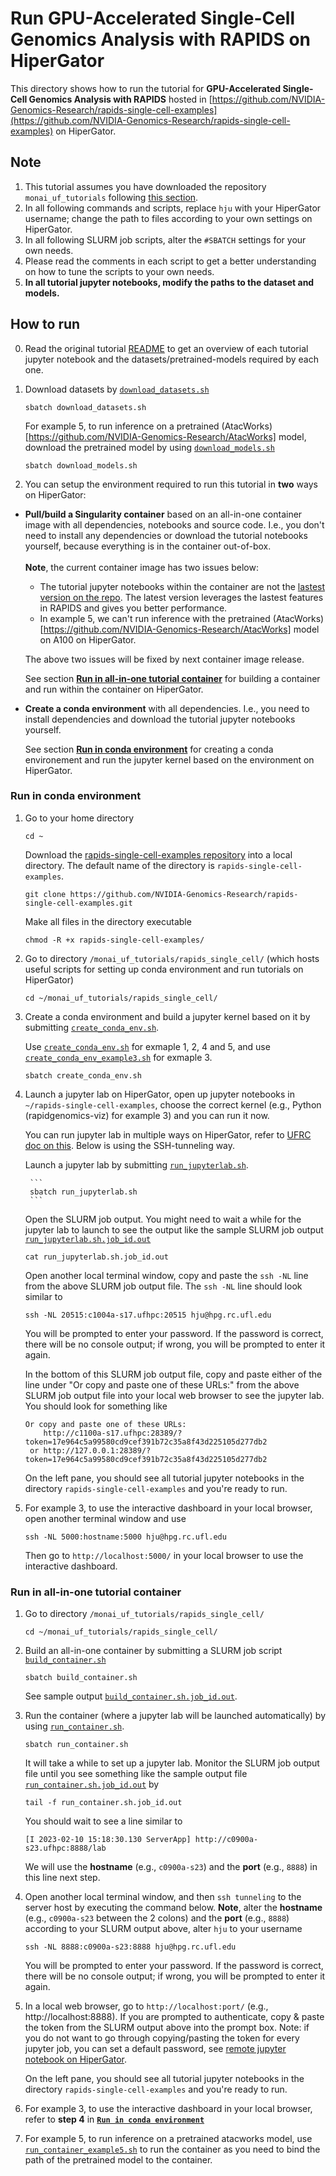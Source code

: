 # **Run GPU-Accelerated Single-Cell Genomics Analysis with RAPIDS on HiperGator**

This directory shows how to run the tutorial for **GPU-Accelerated Single-Cell Genomics Analysis with RAPIDS** hosted in [https://github.com/NVIDIA-Genomics-Research/rapids-single-cell-examples](https://github.com/NVIDIA-Genomics-Research/rapids-single-cell-examples) on HiperGator.  

## **Note**
1. This tutorial assumes you have downloaded the repository `monai_uf_tutorials` following [this section](../README.md/#download-this-repository-on-hipergator).
2. In all following commands and scripts, replace `hju` with your HiperGator username; change the path to files according to your own settings on HiperGator. 
3. In all following SLURM job scripts, alter the `#SBATCH` settings for your own needs.
4. Please read the comments in each script to get a better understanding on how to tune the scripts to your own needs.
5. **In all tutorial jupyter notebooks, modify the paths to the dataset and models.**

## **How to run**
0. Read the original tutorial [README](https://github.com/NVIDIA-Genomics-Research/rapids-single-cell-examples) to get an overview of each tutorial jupyter notebook and the datasets/pretrained-models required by each one. 

1. Download datasets by [`download_datasets.sh`](./download_datasets.sh)    
    ```
    sbatch download_datasets.sh
    ```

    For example 5, to run inference on a pretrained (AtacWorks)[https://github.com/NVIDIA-Genomics-Research/AtacWorks] model, download the pretrained model by using [`download_models.sh`](./download_models.sh) 
    ```
    sbatch download_models.sh

2. You can setup the environment required to run this tutorial in **two** ways on HiperGator: 
- **Pull/build a Singularity container** based on an all-in-one container image with all dependencies, notebooks and source code. I.e., you don't need to install any dependencies or download the tutorial notebooks yourself, because everything is in the container out-of-box.<br/><br/>**Note**, the current container image has two issues below:
    - The tutorial jupyter notebooks within the container are not the [lastest version on the repo](https://github.com/NVIDIA-Genomics-Research/rapids-single-cell-examples). The latest version leverages the lastest features in RAPIDS and gives you better performance.
    - In example 5, we can't run inference with the pretrained (AtacWorks)[https://github.com/NVIDIA-Genomics-Research/AtacWorks] model on A100 on HiperGator.

    The above two issues will be fixed by next container image release.
    
    See section [**Run in all-in-one tutorial container**](#run-in-all-in-one-tutorial-container) for building a container and run within the container on HiperGator.

- **Create a conda environment** with all dependencies. I.e., you need to install dependencies and download the tutorial jupyter notebooks yourself.

    See section [**Run in conda environment**](#run-in-conda-environment) for creating a conda environement and run the jupyter kernel based on the environment on HiperGator.


### **Run in conda environment**
1. Go to your home directory 

    ```
    cd ~
    ``` 
    Download the [rapids-single-cell-examples repository](https://github.com/NVIDIA-Genomics-Research/rapids-single-cell-examples) into a local directory. The default name of the directory is `rapids-single-cell-examples`. 

    ```
    git clone https://github.com/NVIDIA-Genomics-Research/rapids-single-cell-examples.git
    ```

    Make all files in the directory executable

    ```
    chmod -R +x rapids-single-cell-examples/
    ```

1. Go to directory `/monai_uf_tutorials/rapids_single_cell/` (which hosts useful scripts for setting up conda environment and run tutorials on HiperGator)
    ```
    cd ~/monai_uf_tutorials/rapids_single_cell/
    ```

2. Create a conda environment and build a jupyter kernel based on it by submitting [`create_conda_env.sh`](./create_conda_env.sh). 
    
    Use [`create_conda_env.sh`](./create_conda_env.sh) for exmaple 1, 2, 4 and 5, and use [`create_conda_env_example3.sh`](./create_conda_env_example3.sh) for exmaple 3.
    ```
    sbatch create_conda_env.sh
    ```

3. Launch a jupyter lab on HiperGator, open up jupyter notebooks in `~/rapids-single-cell-examples`, choose the correct kernel (e.g., Python (rapidgenomics-viz) for example 3) and you can run it now.

    You can run jupyter lab in multiple ways on HiperGator, refer to [UFRC doc on this](https://help.rc.ufl.edu/doc/Jupyter_Notebooks). Below is using the SSH-tunneling way.

    Launch a jupyter lab by submitting [`run_jupyterlab.sh`](./run_jupyterlab.sh). 

        ```
        sbatch run_jupyterlab.sh
        ```

    Open the SLURM job output. You might need to wait a while for the jupyter lab to launch to see the output like the sample SLURM job output [`run_jupyterlab.sh.job_id.out`](./run_jupyterlab.sh.job_id.out) 
    ```
    cat run_jupyterlab.sh.job_id.out
    ``` 

    Open another local terminal window, copy and paste the `ssh -NL` line from the above SLURM job output file. The `ssh -NL` line should look similar to 
    ```
    ssh -NL 20515:c1004a-s17.ufhpc:20515 hju@hpg.rc.ufl.edu
    ```
    You will be prompted to enter your password. If the password is correct, there will be no console output; if wrong, you will be prompted to enter it again.

    In the bottom of this SLURM job output file, copy and paste either of the line under "Or copy and paste one of these URLs:" from the above SLURM job output file into your local web browser to see the jupyter lab. You should look for something like 
    ```
    Or copy and paste one of these URLs:
        http://c1100a-s17.ufhpc:28389/?token=17e964c5a99580cd9cef391b72c35a8f43d225105d277db2
     or http://127.0.0.1:28389/?token=17e964c5a99580cd9cef391b72c35a8f43d225105d277db2
    ```
    On the left pane, you should see all tutorial jupyter notebooks in the directory `rapids-single-cell-examples` and you're ready to run.  

4. For example 3, to use the interactive dashboard in your local browser, open another terminal window and use 
    ```
    ssh -NL 5000:hostname:5000 hju@hpg.rc.ufl.edu
    ``` 
    Then go to `http://localhost:5000/` in your local browser to use the interactive dashboard.


### **Run in all-in-one tutorial container**
1. Go to directory `/monai_uf_tutorials/rapids_single_cell/`
    ```
    cd ~/monai_uf_tutorials/rapids_single_cell/
    ```

2. Build an all-in-one container by submitting a SLURM job script [`build_container.sh`](./build_container.sh)
    ```
    sbatch build_container.sh
    ```
    See sample output [`build_container.sh.job_id.out`](./build_container.sh.job_id.out).

3. Run the container (where a jupyter lab will be launched automatically) by using [`run_container.sh`](./run_container.sh).
    ```
    sbatch run_container.sh
    ```

    It will take a while to set up a jupyter lab. Monitor the SLURM job output file until you see something like the sample output file [`run_container.sh.job_id.out`](./run_container.sh.job_id.out) by

    ```
    tail -f run_container.sh.job_id.out
    ```
    You should wait to see a line similar to 
    ```
    [I 2023-02-10 15:18:30.130 ServerApp] http://c0900a-s23.ufhpc:8888/lab
    ```
    We will use the **hostname** (e.g., `c0900a-s23`) and the **port** (e.g., `8888`) in this line next step.
    
4. Open another local terminal window, and then `ssh tunneling` to the server host by executing the command below. **Note**, alter the **hostname** (e.g., `c0900a-s23` between the 2 colons) and the **port** (e.g., `8888`) according to your SLURM output above, alter `hju` to your username 

    ```
    ssh -NL 8888:c0900a-s23:8888 hju@hpg.rc.ufl.edu
    ```

    You will be prompted to enter your password. If the password is correct, there will be no console output; if wrong, you will be prompted to enter it again.

5. In a local web browser, go to `http://localhost:port/` (e.g., http://localhost:8888). If you are prompted to authenticate, copy & paste the token from the SLURM output above into the prompt box. Note: if you do not want to go through copying/pasting the token for every jupyter job, you can set a default password, see [remote jupyter notebook on HiperGator](https://help.rc.ufl.edu/doc/Remote_Jupyter_Notebook).

    On the left pane, you should see all tutorial jupyter notebooks in the directory `rapids-single-cell-examples` and you're ready to run. 

6. For example 3, to use the interactive dashboard in your local browser, refer to **step 4** in [**`Run in conda environment`**](#run-in-conda-environment)

7. For example 5, to run inference on a pretrained atacworks model, use [`run_container_example5.sh`](./run_container_example5.sh) to run the container as you need to bind the path of the pretrained model to the container.